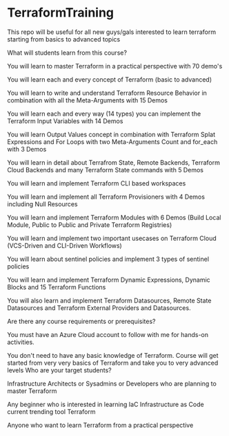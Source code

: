 # TerraformTraining
This repo will be useful for all new guys/gals interested to learn terraform starting from basics to advanced topics

What will students learn from this course?

You will learn to master Terraform in a practical perspective with 70 demo's

You will learn each and every concept of Terraform (basic to advanced)

You will learn to write and understand Terraform Resource Behavior in combination with all the Meta-Arguments with 15 Demos

You will learn each and every way (14 types) you can implement the Terraform Input Variables with 14 Demos

You will learn Output Values concept in combination with Terraform Splat Expressions and For Loops with two Meta-Arguments Count and for_each with 3 Demos

You will learn in detail about Terrafrom State, Remote Backends, Terraform Cloud Backends and many Terraform State commands with 5 Demos

You will learn and implement Terraform CLI based workspaces

You will learn and implement all Terraform Provisioners with 4 Demos including Null Resources

You will learn and implement Terraform Modules with 6 Demos (Build Local Module, Public to Public and Private Terraform Registries)

You will learn and implement two important usecases on Terraform Cloud (VCS-Driven and CLI-Driven Workflows)

You will learn about sentinel policies and implement 3 types of sentinel policies

You will learn and implement Terraform Dynamic Expressions, Dynamic Blocks and 15 Terraform Functions

You will also learn and implement Terraform Datasources, Remote State Datasources and Terraform External Providers and Datasources.

Are there any course requirements or prerequisites?

You must have an Azure Cloud account to follow with me for hands-on activities.

You don't need to have any basic knowledge of Terraform. Course will get started from very very basics of Terraform and take you to very advanced levels
Who are your target students?

Infrastructure Architects or Sysadmins or Developers who are planning to master Terraform

Any beginner who is interested in learning IaC Infrastructure as Code current trending tool Terraform

Anyone who want to learn Terraform from a practical perspective

